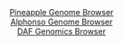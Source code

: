 <div id="Pineapple_Genome_Browser" align="center">
  <a href="https://igv.org/app/?sessionURL=blob:zZJda9swFIb_i6BlA8efcRIbykjTxM3SrR9ZktJSzLEt21plSZPkpGnIf59WNnazQnOxMdCFdDjSed9Xzw6tsVSEMxQj3_ZC2_OQhVTNN3NoBMWfocEKxSVQhS0kcYklZjlG8Q6VoDQsbi7MzVproWLHIVp0GmAVt1VgQwPPnMFG2TlvnBGnFDIuQXOpnFMJa.6Qat3Z4AyEsM3swA6dAjQ4QEXNmeKOwKxKN.a99FcprTDjDU6blmryIiA1eozGwi7hw3A1H.Y5VmqGt9PiZDibDpfBeHGX9EZ3i8vz1aK3Op6TioFuJT4ZXZ99vGyr5Th8SrCoxQiK7u351QUrx0fB2fH4SRCJ1YnX9wZB5HVD3wRDWIGf_ifPZpEDfZdH_qR.TDIe3j4moTanAXV7MBX4VCf.9R.9B2hvIcrz1rCA8lr2Y8.1ArdnhX6v82PrDSzXjUxCkhMU3z9YSEvIH037_Q7prTDEIIW_tS_wWIjLAksUdyLX7XtR5IfdfteNIm9v7VAr6d.Ld7K4ifquP_T9XloSqg3ORaqYUDYwZq_z0q6eD8yzmNB63HZ9Ae5A5URfJRfLaVJ9nd1.eiVLC5nRL19ojL5F0T8h7y1CbJ0dituXid4ux6fQZFkYsfl5kDyr4Q2bN_Xi1XgOi6bksgFt.k3FHH_StgZJgGlTWBNFMkKJ3q5MinyDYs8PDLQo55QbCpGssneu5Vpe6L7_DWewf9h_Bw--">Pineapple Genome Browser</a>
</div>
<div id="Alphonso_Genome_Browser" align="center">
  <a href="https://igv.org/app/?sessionURL=blob:zZJda9swFIb_i6BlA8efiR0bynDTr6RduiVLzVKKkWXZ0SpLjiTbSUP..7SwsZsOmouNgS6kw5HO.756dqDFQhLOQARc0xmYjgMMIFe8m8OqpngKKyxBVEAqsQEELrDADGEQ7UABpYKL2Z2.uVKqlpFlEVX3KshKbkrPhBV84Qx20kS8skacUphxARUX0joXsOUWKdtehzNY16ae7ZkDK4cKWpDWK84kt2rMyrTT76W_SmmJGa9wWjVUkYOAVOvRGnOzgB_iZB4jhKW8xdtxfhbfjuMH73KxvPZHy8X9TbLwk9M5KRlUjcBnfH0RPMSlf_cVqfX2fp2cX7NYlY33ZXziXZxebmoisDxzAmfohU6_P9DBEJbjzf_kWS9ypO9lc3_ino9zdbGdZ91oiMereNKno6umzp9fde6DvQEoR40mAaCVCCLHNjzbNwau3_uxdYaGbYc6H8EJiB6fDKAERM.6_XEH1LbWvACJ180BHQNwkWMBol5o24EThu6gH_TtMHT2xg40gv69cK8WszCw3dh1_bQgVGmY81SyWpqQMbNFhVm.HJlmvuHu8OMG2mSMk3CWvXTDEvcnddaiP2RpAD368IHa6FsU_RPu3iLEVNmxsDnTfDNF198qkX1G00.rll4ubxISTrLFq_EE2uxx0RRcVFDpfl3Rx5.0tVAQyJQutESSjFCitolOkXcgclxPQwsQp1xTCESZvbMN23AG9vvfcHr7p_13">Alphonso Genome Browser</a>
</div>


<div id="DAF_Genomics_Browser" align="center">
  <a href="https://igv.org/app/?sessionURL=blob:tZFra9swFIb_i2D9ZDu.xTcIw23SLstYWVLbLKWEM_s49mJbjiTPaUL.e4XbMdgoY9CBJCTO5X11nhP5gYyXtCEBMTVjrBkGUQgvaL.Cuq3wM9TISZBDxVEhDHNk2KRIghPJgQuIlp9kZSFEy4PRKINc3WJD6zLlGrc0aFVOO1GgTFVNDWo40gZ6rqW0lskCRlC1BW04HUGaIueqPmqx2W56kMfP2GZoiZu6q0Q5qG6kCWks03KQbssmw8NfjPwHZbnK92GyCof6BT7Os0m4mIexNYvWN87VOrr9kEROcrEqtw2IjuHEai7ZrrjB2.nVF7GbH._WPOnjCo977501vZgd2pIhnxiu4Vm.YXk6OSukomknEZC0YEZg2Ipreopp2.rL1Ro7cgaMliS4f1CIYJDuZPr9iYjHVoIiHPfdwEwhlGXISKD6uu4avm.ObdfWfd84KyfSseqNSV5HS9_VzdA0He0b1FI_L6thfFLoz.BbYfyts9z_iun7dT_9GMdLZ3aIi2Sxp_4dhai79JZfX8GkkFe_lVNWg5Ch5.cLFKikWo2N.EXFOj.cnwA-">DAF Genomics Browser</a>
</div>
